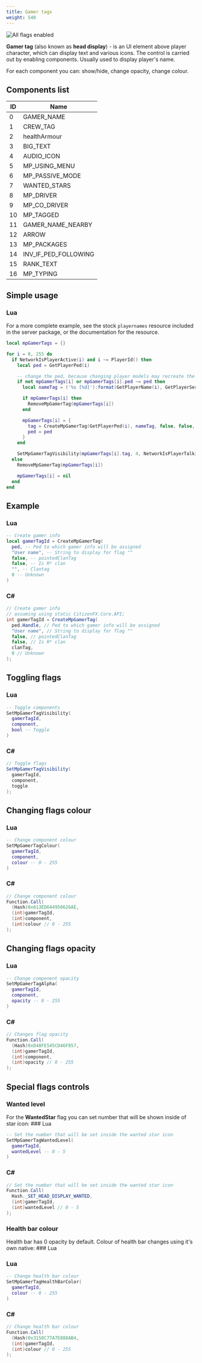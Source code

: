 ```yaml
---
title: Gamer tags
weight: 540
---
```


![All flags enabled](/HeadDisplayExample2.png "All flags enabled")

**Gamer tag** (also known as **head display**) - is an UI element above player character, which can display text and various icons. The control is carried out by enabling components. Usually used to display player's name.

For each component you can: show/hide, change opacity, change colour.

Components list
---------------

| ID  | Name                    |
|-----|-------------------------|
| 0   | GAMER\_NAME             |
| 1   | CREW\_TAG               |
| 2   | healthArmour            |
| 3   | BIG\_TEXT               |
| 4   | AUDIO\_ICON             |
| 5   | MP\_USING\_MENU         |
| 6   | MP\_PASSIVE\_MODE       |
| 7   | WANTED\_STARS           |
| 8   | MP\_DRIVER              |
| 9   | MP\_CO\_DRIVER          |
| 10  | MP\_TAGGED              |
| 11  | GAMER\_NAME\_NEARBY     |
| 12  | ARROW                   |
| 13  | MP\_PACKAGES            |
| 14  | INV\_IF\_PED\_FOLLOWING |
| 15  | RANK\_TEXT              |
| 16  | MP\_TYPING              |

Simple usage
------------
### Lua
For a more complete example, see the stock `playernames` resource included in the server package, or the documentation for the resource.

``` lua
local mpGamerTags = {}

for i = 0, 255 do
  if NetworkIsPlayerActive(i) and i ~= PlayerId() then
    local ped = GetPlayerPed(i)

    -- change the ped, because changing player models may recreate the ped
    if not mpGamerTags[i] or mpGamerTags[i].ped ~= ped then
      local nameTag = ('%s [%d]'):format(GetPlayerName(i), GetPlayerServerId(i))

      if mpGamerTags[i] then
        RemoveMpGamerTag(mpGamerTags[i])
      end

      mpGamerTags[i] = {
        tag = CreateMpGamerTag(GetPlayerPed(i), nameTag, false, false, '', 0),
        ped = ped
      }
    end

    SetMpGamerTagVisibility(mpGamerTags[i].tag, 4, NetworkIsPlayerTalking(i))
  else
    RemoveMpGamerTag(mpGamerTags[i])

    mpGamerTags[i] = nil
  end
end
```

Example
-------

### Lua

``` lua
-- Create gamer info
local gamerTagId = CreateMpGamerTag(
  ped, -- Ped to which gamer info will be assigned
  "User name", -- String to display for flag ""
  false, -- pointedClanTag
  false, -- Is R* clan
  "", -- Clantag
  0 -- Unknown
)
```

### C\#

``` csharp
// Create gamer info
// assuming using static CitizenFX.Core.API;
int gamerTagId = CreateMpGamerTag(
  ped.Handle, // Ped to which gamer info will be assigned
  "User name", // String to display for flag ""
  false, // pointedClanTag
  false, // Is R* clan
  clanTag,
  0 // Unknown
);
```



Toggling flags
--------------

### Lua

``` lua
-- Toggle components
SetMpGamerTagVisibility(
  gamerTagId,
  component,
  bool -- Toggle
)
```

### C\#

``` csharp
// Toggle flags
SetMpGamerTagVisibility(
  gamerTagId,
  component,
  toggle
);
```



Changing flags colour
---------------------

### Lua

``` lua
-- Change component colour
SetMpGamerTagColour(
  gamerTagId,
  component,
  colour -- 0 - 255
)
```

### C\#

``` csharp
// Change component colour
Function.Call(
  (Hash)0x613ED644950626AE,
  (int)gamerTagId,
  (int)component,
  (int)colour // 0 - 255
);
```



Changing flags opacity
----------------------

### Lua

``` lua
-- Change component opacity
SetMpGamerTagAlpha(
  gamerTagId,
  component,
  opacity -- 0 - 255
)
```

### C\#

``` csharp
// Changes flag opacity
Function.Call(
  (Hash)0xD48FE545CD46F857,
  (int)gamerTagId,
  (int)component,
  (int)opacity // 0 - 255
);
```


Special flags controls
----------------------

### Wanted level

For the **WantedStar** flag you can set number that will be shown inside of star icon: ### Lua

``` lua
-- Set the number that will be set inside the wanted star icon
SetMpGamerTagWantedLevel(
  gamerTagId,
  wantedLevel -- 0 - 5
)
```

### C\#

``` csharp
// Set the number that will be set inside the wanted star icon
Function.Call(
  Hash._SET_HEAD_DISPLAY_WANTED,
  (int)gamerTagId,
  (int)wantedLevel // 0 - 5
);
```

### Health bar colour

Health bar has 0 opacity by default. Colour of health bar changes using it's own native: ### Lua

### Lua

``` lua
-- Change health bar colour
SetMpGamerTagHealthBarColor(
  gamerTagId,
  colour -- 0 - 255
)
```

### C\#

``` csharp
// Change health bar colour
Function.Call(
  (Hash)0x3158C77A7E888AB4,
  (int)gamerTagId,
  (int)colour // 0 - 255
);
```
